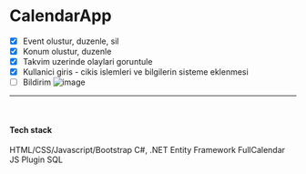 # CalendarApp

- [X] Event olustur, duzenle, sil
- [X] Konum olustur, duzenle
- [X] Takvim uzerinde olaylari goruntule
- [X] Kullanici giris - cikis islemleri ve bilgilerin sisteme eklenmesi
- [ ] Bildirim
![image](https://github.com/Kochipek/CalendarApp-NetCore/assets/52817694/10bd4ee1-28e8-4d08-ad13-22f9e97a6816)

<hr>
<br>
<h4> Tech stack </h4> 

HTML/CSS/Javascript/Bootstrap
C#, .NET
Entity Framework
FullCalendar JS Plugin
SQL
